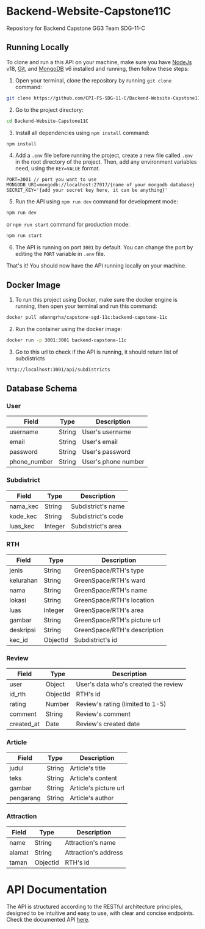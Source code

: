 # Backend-Website-Capstone11C

Repository for Backend Capstone GG3 Team SDG-11-C

## Running Locally

To clone and run a this API on your machine, make sure you have [NodeJs](https://nodejs.org/en) v18, [Git](https://git-scm.com/downloads), and [MongoDB](https://www.mongodb.com/try/download/community) v6 installed and running, then follow these steps:

1. Open your terminal, clone the repository by running `git clone` command:

```sh
git clone https://github.com/CPI-FS-SDG-11-C/Backend-Website-Capstone11C.git
```

2. Go to the project directory:

```sh
cd Backend-Website-Capstone11C
```

3. Install all dependencies using `npm install` command:

```sh
npm install
```

4. Add a `.env` file before running the project, create a new file called `.env` in the root directory of the project. Then, add any environment variables need, using the `KEY=VALUE` format.

```
PORT=3001 // port you want to use
MONGODB_URI=mongodb://localhost:27017/{name of your mongodb database}
SECRET_KEY='{add your secret key here, it can be anything}'

```

5. Run the API using `npm run dev` command for development mode:

```sh
npm run dev
```

or `npm run start` command for production mode:

```sh
npm run start
```

6. The API is running on port `3001` by default. You can change the port by editing the `PORT` variable in `.env` file.

That's it! You should now have the API running locally on your machine.

## Docker Image

1. To run this project using Docker, make sure the docker engine is running, then open your terminal and run this command:

```sh
docker pull adanngrha/capstone-sgd-11c:backend-capstone-11c
```

2. Run the container using the docker image:

```sh
docker run -p 3001:3001 backend-capstone-11c
```

3. Go to this url to check if the API is running, it should return list of subdistricts

```sh
http://localhost:3001/api/subdistricts
```

## Database Schema

### User

| Field        | Type   | Description         |
| ------------ | ------ | ------------------- |
| username     | String | User's username     |
| email        | String | User's email        |
| password     | String | User's password     |
| phone_number | String | User's phone number |

### Subdistrict

| Field         | Type   | Description           |
| ------------- | ------ | --------------------- |
| nama_kec      | String | Subdistrict's name    |
| kode_kec      | String | Subdistrict's code    |
| luas_kec      | Integer| Subdistrict's area    |

### RTH

| Field         | Type   | Description                  |
| ------------- | ------ | ---------------------------- |
| jenis         | String | GreenSpace/RTH's type        |
| kelurahan     | String | GreenSpace/RTH's ward        |
| nama          | String | GreenSpace/RTH's name        |
| lokasi        | String | GreenSpace/RTH's location    |
| luas          | Integer| GreenSpace/RTH's area        |
| gambar        | String | GreenSpace/RTH's picture url |
| deskripsi     | String | GreenSpace/RTH's description |
| kec_id        |ObjectId| Subdistrict's id             |

### Review

| Field       | Type     | Description                          |
| ----------- | -------- | ------------------------------------ |
| user        | Object   | User's data who's created the review |
| id_rth      | ObjectId | RTH's id                             |
| rating      | Number   | Review's rating (limited to 1-5)     |
| comment     | String   | Review's comment                     |
| created_at  | Date     | Review's created date                |

### Article

| Field     | Type     | Description            |
| --------- | -------- | ---------------------- |
| judul     | String   | Article's title        |
| teks      | String   | Article's content      |
| gambar    | String   | Article's picture url  |
| pengarang | String   | Article's author       |

### Attraction

| Field     | Type     | Description            |
| --------- | -------- | ---------------------- |
| name      | String   | Attraction's name      |
| alamat    | String   | Attraction's address   |
| taman     | ObjectId | RTH's id               |

# API Documentation

The API is structured according to the RESTful architecture principles, designed to be intuitive and easy to use, with clear and concise endpoints.
Check the documented API [here](https://documenter.getpostman.com/view/17326401/2s9Ye8faBH).
